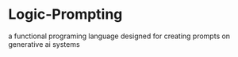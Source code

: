 # Logic-Prompting
 a functional programing language designed for creating prompts on generative ai systems
